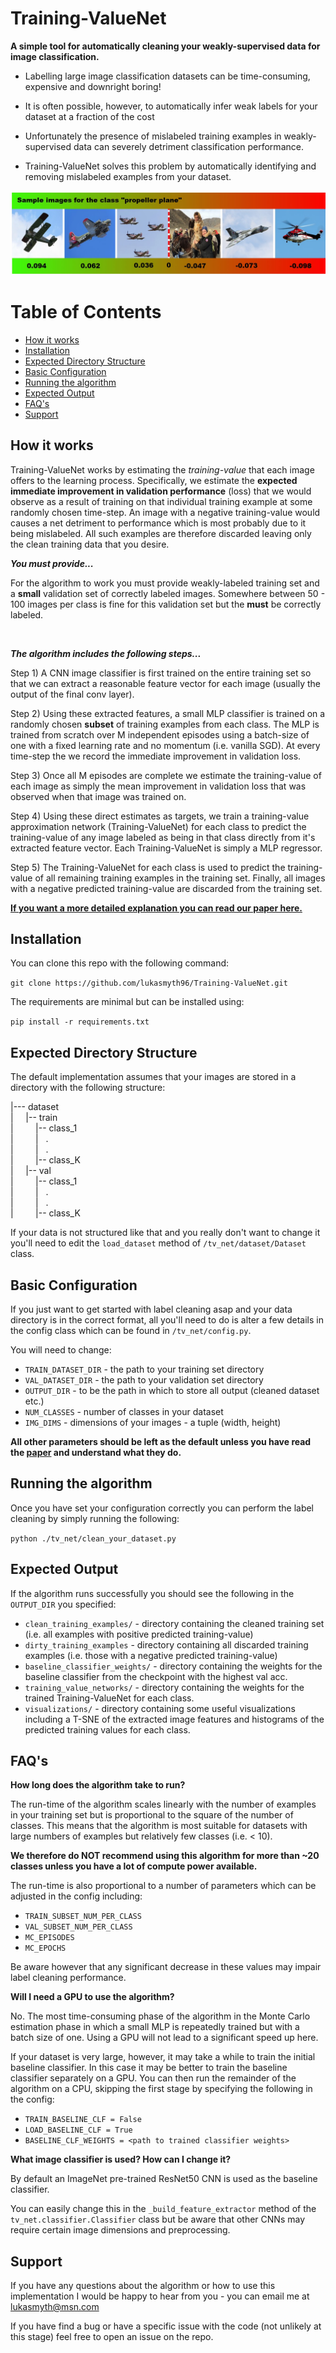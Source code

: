 # Training-ValueNet

**A simple tool for automatically cleaning your weakly-supervised data for image classification.**

- Labelling large image classification datasets can be time-consuming, expensive and downright boring!

- It is often possible, however, to automatically infer weak labels for your dataset at a fraction of the cost 

- Unfortunately the presence of mislabeled training examples in weakly-supervised data can severely detriment 
classification performance.

-  Training-ValueNet solves this problem by automatically identifying and removing mislabeled examples from your dataset.

![Alt text](img/training_value_examples.jpg?raw=true "Training-ValueNet identifies and removes mislabeled training examples by first estimating the net impact of each example on the classifiers final performance. We call this the training-value. Examples with a negative training-value are discarded from the dataset. ")

Table of Contents
=================


  * [How it works](#how-it-works)
  * [Installation](#installation)
  * [Expected Directory Structure](##expected-directory-structure)
  * [Basic Configuration](#basic-configuration)
  * [Running the algorithm](#running-the-algorithm)
  * [Expected Output](#expected-output)
  * [FAQ's](#faqs)
  * [Support](#support)




## How it works

Training-ValueNet works by estimating the  _training-value_ that each image offers to the learning process. Specifically,
we estimate the **expected immediate improvement in validation performance** (loss) that we would observe as a result of training
on that individual training example at some randomly chosen time-step. An image with a negative training-value
 would causes a net detriment to performance which is most probably due to it being mislabeled. All such examples are
therefore discarded leaving only the clean training data that you desire.


**_You must provide..._**  

For the algorithm to work you must provide weakly-labeled training set and a **small** validation set of correctly labeled images. Somewhere between 50 - 100 images per class
is fine for this validation set but the **must** be correctly labeled.   

&nbsp;  


 **_The algorithm includes the following steps..._**  

Step 1) A CNN image classifier is first trained on the entire training set so that we can extract a reasonable feature
vector for each image (usually the output of the final conv layer).

Step 2) Using these extracted features, a small MLP classifier is trained on a randomly chosen **subset** of training
examples from each class. The MLP is trained from scratch over M independent episodes using a batch-size of one with a 
fixed learning rate and no momentum (i.e. vanilla SGD). At every time-step the we record the immediate improvement in validation
loss.

Step 3) Once all M episodes are complete we estimate the training-value of each image as simply the mean improvement in 
validation loss that was observed when that image was trained on. 

Step 4) Using these direct estimates as targets, we train a training-value approximation network (Training-ValueNet) for each
class to predict the training-value of any image labeled as being in that class directly from it's extracted feature vector. 
Each Training-ValueNet is simply a MLP regressor. 

Step 5) The Training-ValueNet for each class is used to predict the training-value of all remaining training examples in the training set. 
Finally, all images with a negative predicted training-value are discarded from the training set. 


**[If you want a more detailed explanation you can read our paper here.](http://empslocal.ex.ac.uk/people/staff/np331/publications/SmythEtAl2019.pdf)**


## Installation

You can clone this repo with the following command:

`git clone https://github.com/lukasmyth96/Training-ValueNet.git`

The requirements are minimal but can be installed using:

`pip install -r requirements.txt`

## Expected Directory Structure

The default implementation assumes that your images are stored in a directory with the following structure:

\|--- dataset  
\| &nbsp;&nbsp;&nbsp; \|-- train  
\| &nbsp;&nbsp;&nbsp;&nbsp;&nbsp;&nbsp;&nbsp;&nbsp;\|-- class_1  
\| &nbsp;&nbsp;&nbsp;&nbsp;&nbsp;&nbsp;&nbsp;&nbsp;\| &nbsp; .  
\| &nbsp;&nbsp;&nbsp;&nbsp;&nbsp;&nbsp;&nbsp;&nbsp;\| &nbsp; .  
\| &nbsp;&nbsp;&nbsp;&nbsp;&nbsp;&nbsp;&nbsp;&nbsp;\|-- class_K  
\| &nbsp;&nbsp;&nbsp; \|-- val  
\| &nbsp;&nbsp;&nbsp;&nbsp;&nbsp;&nbsp;&nbsp;&nbsp;\|-- class_1  
\| &nbsp;&nbsp;&nbsp;&nbsp;&nbsp;&nbsp;&nbsp;&nbsp;\| &nbsp; .  
\| &nbsp;&nbsp;&nbsp;&nbsp;&nbsp;&nbsp;&nbsp;&nbsp;\| &nbsp; .  
\| &nbsp;&nbsp;&nbsp;&nbsp;&nbsp;&nbsp;&nbsp;&nbsp;\|-- class_K 

If your data is not structured like that and you really don't want to change it you'll need to edit the `load_dataset` method of  `/tv_net/dataset/Dataset` class.



## Basic Configuration

If you just want to get started with label cleaning asap and your data directory is in the correct format, all you'll need to do is alter a few details in the config class which 
can be found in `/tv_net/config.py`.

You will need to change:

- `TRAIN_DATASET_DIR` - the path to your training set directory
- `VAL_DATASET_DIR` -  the path to your validation set directory
- `OUTPUT_DIR` - to be the path in which to store all output (cleaned dataset etc.)
- `NUM_CLASSES` - number of classes in your dataset
- `IMG_DIMS` - dimensions of your images - a tuple (width, height)

**All other parameters should be left as the default unless you have read the [paper](http://empslocal.ex.ac.uk/people/staff/np331/publications/SmythEtAl2019.pdf) and understand what they do.**

## Running the algorithm

Once you have set your configuration correctly you can perform the label cleaning by simply running the following:

`python ./tv_net/clean_your_dataset.py`


## Expected Output

If the algorithm runs successfully you should see the following in the `OUTPUT_DIR` you specified:

- `clean_training_examples/` - directory containing the cleaned training set (i.e. all examples with positive predicted training-value)
- `dirty_training_examples` - directory containing all discarded training examples (i.e. those with a negative predicted training-value)
- `baseline_classifier_weights/` - directory containing the weights for the baseline classifier from the checkpoint with the highest val acc. 
- `training_value_networks/` - directory containing the weights for the trained Training-ValueNet for each class.
- `visualizations/` - directory containing some useful visualizations including a T-SNE of the extracted image features and histograms of the predicted training values for each class.
 

## FAQ's

**How long does the algorithm take to run?**

The run-time of the algorithm scales linearly with the number of examples in your training set but is proportional to the
square of the number of classes. This means that the algorithm is most suitable for datasets with large numbers of examples but
relatively few classes (i.e. < 10). 

 **We therefore do NOT recommend using this algorithm for more than ~20 classes unless you have a lot of compute power available.**

The run-time is also proportional to a number of parameters which can be adjusted in the config including:

- `TRAIN_SUBSET_NUM_PER_CLASS`
- `VAL_SUBSET_NUM_PER_CLASS`
- `MC_EPISODES`
- `MC_EPOCHS`

Be aware however that any significant decrease in these values may impair label cleaning performance.

**Will I need a GPU to use the algorithm?**

No. The most time-consuming phase of the algorithm in the Monte Carlo estimation phase in which a small MLP is repeatedly trained but with
a batch size of one. Using a GPU will not lead to a significant speed up here.

If your dataset is very large, however, it may take a while to train the initial baseline classifier. In this case it
may be better to train the baseline classifier separately on a GPU. You can then run the remainder of the algorithm on a CPU, skipping the first
stage by specifying the following in the config:

- `TRAIN_BASELINE_CLF = False`
- `LOAD_BASELINE_CLF = True`
- `BASELINE_CLF_WEIGHTS = <path to trained classifier weights>`

**What image classifier is used? How can I change it?**

By default an ImageNet pre-trained ResNet50 CNN is used as the baseline classifier. 

You can easily change this in the `_build_feature_extractor` method of the `tv_net.classifier.Classifier` class but be aware
that other CNNs may require certain image dimensions and preprocessing. 


## Support

If you have any questions about the algorithm or how to use this implementation I would be happy to hear from you - you can email me at [lukasmyth@msn.com]()

If you have find a bug or have a specific issue with the code (not unlikely at this stage) feel free to open an issue on the repo.

